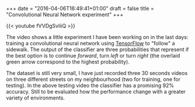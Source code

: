 +++
date = "2016-04-06T16:49:41+01:00"
draft = false
title = "Convolutional Neural Network experiment"
+++

{{< youtube fVVDgSvliiQ >}}

The video shows a little experiment I have been working on in the last days: training a convolutional neural network using [TensorFlow](http://www.tensorflow.org) to "follow" a sidewalk. The output of the classifier are three probabilities that represent if the best option is to continue *forward*, turn *left* or turn *right* (the overlaid green arrow correspond to the highest probability).    
<!--more-->
The dataset is still very small, I have just recorded three 30 seconds videos on three different streets on my neighbourhood (two for training, one for testing). In the above testing video the classifier has a promising 92% accuracy. Still to be evaluated how the performance change with a greater variety of environments.
